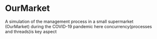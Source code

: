 # OurMarket
A simulation of the management process in a small supermarket (OurMarket) during the COVID-19 pandemic here concurrency(processes and threads)is key aspect
